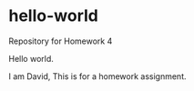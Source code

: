 # hello-world
Repository for Homework 4

Hello world.

I am David,
This is for a homework assignment. 

